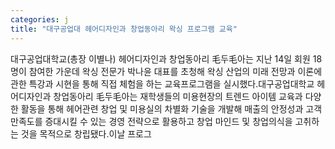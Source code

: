 ```yaml
---
categories: j
title: "대구공업대 헤어디자인과 창업동아리 왁싱 프로그램 교육"
---
```

대구공업대학교(총장 이별나) 헤어디자인과 창업동아리 毛두毛아는 지난 14일 회원 18명이 참여한 가운데 왁싱 전문가 박나윤 대표를 초청해 왁싱 산업의 미래 전망과 이론에 관한 특강과 시현을 통해 직접 체험을 하는 교육프로그램을 실시했다.대구공업대학교 헤어디자인과 창업동아리 毛두毛아는 재학생들의 미용현장의 트렌드 아이템 교육과 다양한 활동을 통해 헤어관련 창업 및 미용실의 차별화 기술을 개발해 매출의 안정성과 고객 만족도를 증대시킬 수 있는 경영 전략으로 활용하고 창업 마인드 및 창업의식을 고취하는 것을 목적으로 창립됐다.이날 프로그